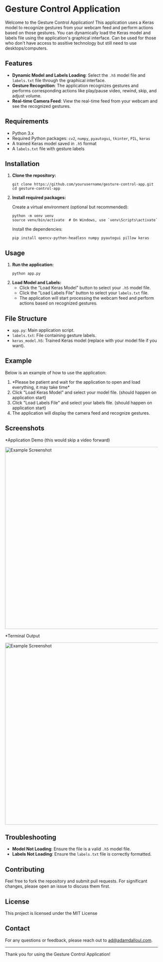 
<h1>Gesture Control Application</h1>
<p>Welcome to the Gesture Control Application! This application uses a Keras model to recognize gestures from your webcam feed and perform actions based on those gestures. You can dynamically load the Keras model and labels file using the application's graphical interface. Can be used for those who don't have access to assitive technology but still need to use desktops/computers.</p>

<h2>Features</h2>
<ul>
  <li><strong>Dynamic Model and Labels Loading</strong>: Select the <code>.h5</code> model file and <code>labels.txt</code> file through the graphical interface.</li>
  <li><strong>Gesture Recognition</strong>: The application recognizes gestures and performs corresponding actions like play/pause video, rewind, skip, and adjust volume.</li>
  <li><strong>Real-time Camera Feed</strong>: View the real-time feed from your webcam and see the recognized gestures.</li>
</ul>

<h2>Requirements</h2>
<ul>
  <li>Python 3.x</li>
  <li>Required Python packages: <code>cv2</code>, <code>numpy</code>, <code>pyautogui</code>, <code>tkinter</code>, <code>PIL</code>, <code>keras</code></li>
  <li>A trained Keras model saved in <code>.h5</code> format</li>
  <li>A <code>labels.txt</code> file with gesture labels</li>
</ul>

<h2>Installation</h2>
<ol>
  <li><strong>Clone the repository:</strong>
      <pre><code>git clone https://github.com/yourusername/gesture-control-app.git
cd gesture-control-app</code></pre>
  </li>
  <li><strong>Install required packages:</strong>
      <p>Create a virtual environment (optional but recommended):</p>
      <pre><code>python -m venv venv
source venv/bin/activate  # On Windows, use `venv\Scripts\activate`</code></pre>
      <p>Install the dependencies:</p>
      <pre><code>pip install opencv-python-headless numpy pyautogui pillow keras</code></pre>
  </li>
</ol>

<h2>Usage</h2>
<ol>
  <li><strong>Run the application:</strong>
      <pre><code>python app.py</code></pre>
  </li>
  <li><strong>Load Model and Labels:</strong>
      <ul>
          <li>Click the "Load Keras Model" button to select your <code>.h5</code> model file.</li>
          <li>Click the "Load Labels File" button to select your <code>labels.txt</code> file.</li>
          <li>The application will start processing the webcam feed and perform actions based on recognized gestures.</li>
      </ul>
  </li>
</ol>

<h2>File Structure</h2>
<ul>
  <li><code>app.py</code>: Main application script.</li>
  <li><code>labels.txt</code>: File containing gesture labels.</li>
  <li><code>keras_model.h5</code>: Trained Keras model (replace with your model file if you want).</li>
</ul>

<h2>Example</h2>
<p>Below is an example of how to use the application:</p>
<ol>
  <li>*Please be patient and wait for the application to open and load everything, it may take time*</li>
  <li>Click "Load Keras Model" and select your model file. (should happen on application start)</li>
  <li>Click "Load Labels File" and select your labels file. (should happen on application start)</li>
  <li>The application will display the camera feed and recognize gestures.</li>
</ol>

<h2>Screenshots</h2>
*Application Demo (this would skip a video forward)
<p><img src="https://github.com/user-attachments/assets/c6453263-6509-4992-a6a4-d584bf4883c1" alt="Example Screenshot" width="600"/></p>

*Terminal Output
<p><img src="https://github.com/user-attachments/assets/98dfa423-36c7-4d50-897f-fb206723761d" alt="Example Screenshot" width="600"/></p>


<h2>Troubleshooting</h2>
<ul>
  <li><strong>Model Not Loading</strong>: Ensure the file is a valid <code>.h5</code> model file.</li>
  <li><strong>Labels Not Loading</strong>: Ensure the <code>labels.txt</code> file is correctly formatted.</li>
</ul>

<h2>Contributing</h2>
<p>Feel free to fork the repository and submit pull requests. For significant changes, please open an issue to discuss them first.</p>

<h2>License</h2>
<p>This project is licensed under the MIT License</p>

<h2>Contact</h2>
<p>For any questions or feedback, please reach out to <a href="mailto:ad@adamdalloul.com">ad@adamdalloul.com</a>.</p>

<hr/>

<p>Thank you for using the Gesture Control Application!</p>

